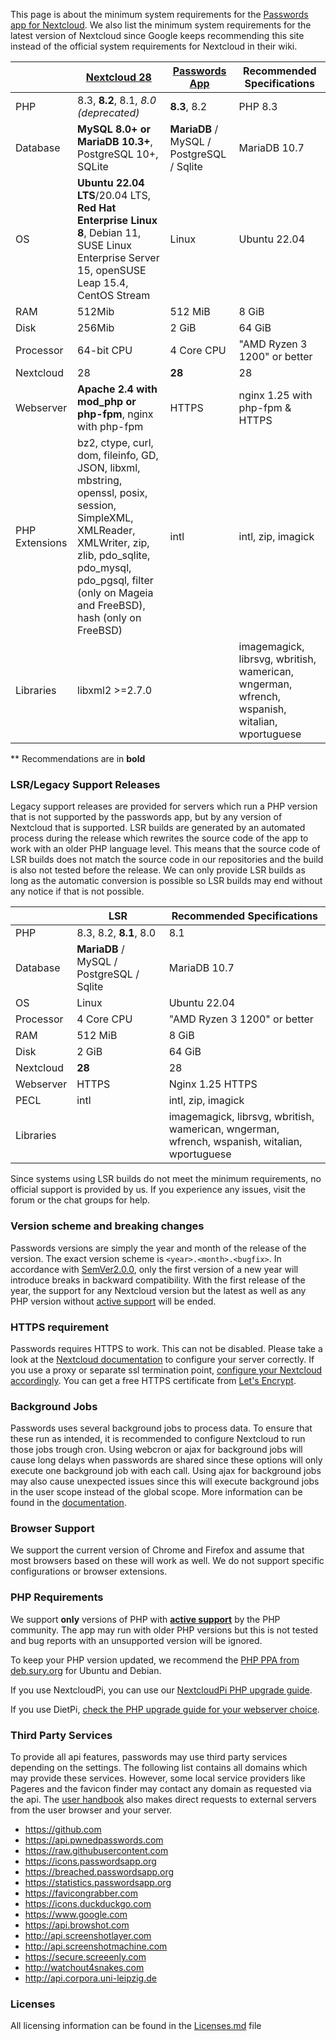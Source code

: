 This page is about the minimum system requirements for the [Passwords app for Nextcloud](https://apps.nextcloud.com/apps/passwords).
We also list the minimum system requirements for the latest version of Nextcloud since Google keeps recommending this site instead of the official system requirements for Nextcloud in their wiki.

|                | [Nextcloud 28](https://docs.nextcloud.com/server/latest/admin_manual/installation/system_requirements.html)                                                                                                                     | [Passwords App](https://passwordsapp.org) | Recommended Specifications                                                                    |
|----------------|---------------------------------------------------------------------------------------------------------------------------------------------------------------------------------------------------------------------------------|-------------------------------------------|-----------------------------------------------------------------------------------------------|
| PHP            | 8.3, **8.2**, 8.1, _8.0 (deprecated)_                                                                                                                                                                                           | **8.3**, 8.2                              | PHP 8.3                                                                                       |
| Database       | **MySQL 8.0+ or MariaDB 10.3+**, PostgreSQL 10+, SQLite                                                                                                                                                                         | **MariaDB** / MySQL / PostgreSQL / Sqlite | MariaDB 10.7                                                                                  |
| OS             | **Ubuntu 22.04 LTS**/20.04 LTS, **Red Hat Enterprise Linux 8**, Debian 11, SUSE Linux Enterprise Server 15, openSUSE Leap 15.4, CentOS Stream                                                                                   | Linux                                     | Ubuntu 22.04                                                                                  |
| RAM            | 512Mib                                                                                                                                                                                                                          | 512 MiB                                   | 8 GiB                                                                                         |
| Disk           | 256Mib                                                                                                                                                                                                                          | 2 GiB                                     | 64 GiB                                                                                        |
| Processor      | 64-bit CPU                                                                                                                                                                                                                      | 4 Core CPU                                | "AMD Ryzen 3 1200" or better                                                                  |
| Nextcloud      | 28                                                                                                                                                                                                                              | **28**                                    | 28                                                                                            |
| Webserver      | **Apache 2.4 with mod_php or php-fpm**, nginx with php-fpm                                                                                                                                                                      | HTTPS                                     | nginx 1.25 with php-fpm & HTTPS                                                               |
| PHP Extensions | bz2, ctype, curl, dom, fileinfo, GD, JSON, libxml, mbstring, openssl, posix, session, SimpleXML, XMLReader, XMLWriter, zip, zlib, pdo_sqlite, pdo_mysql, pdo_pgsql, filter (only on Mageia and FreeBSD), hash (only on FreeBSD) | intl                                      | intl, zip, imagick                                                                            |
| Libraries      | libxml2 >=2.7.0                                                                                                                                                                                                                 |                                           | imagemagick, librsvg, wbritish, wamerican, wngerman, wfrench, wspanish, witalian, wportuguese |

 ** Recommendations are in **bold**

### LSR/Legacy Support Releases
Legacy support releases are provided for servers which run a PHP version that is not supported by the passwords app, but by any version of Nextcloud that is supported.
LSR builds are generated by an automated process during the release which rewrites the source code of the app to work with an older PHP language level.
This means that the source code of LSR builds does not match the source code in our repositories and the build is also not tested before the release.
We can only provide LSR builds as long as the automatic conversion is possible so LSR builds may end without any notice if that is not possible.

|            | LSR                                       | Recommended Specifications                                                                    |
|------------|-------------------------------------------|-----------------------------------------------------------------------------------------------|
| PHP        | 8.3, 8.2, **8.1**, 8.0                    | 8.1                                                                                           |
| Database   | **MariaDB** / MySQL / PostgreSQL / Sqlite | MariaDB 10.7                                                                                  |
| OS         | Linux                                     | Ubuntu 22.04                                                                                  |
| Processor  | 4 Core CPU                                | "AMD Ryzen 3 1200" or better                                                                  |
| RAM        | 512 MiB                                   | 8 GiB                                                                                         |
| Disk       | 2 GiB                                     | 64 GiB                                                                                        |
| Nextcloud  | **28**                                    | 28                                                                                            |
| Webserver  | HTTPS                                     | Nginx 1.25 HTTPS                                                                              |
| PECL       | intl                                      | intl, zip, imagick                                                                            |
| Libraries  |                                           | imagemagick, librsvg, wbritish, wamerican, wngerman, wfrench, wspanish, witalian, wportuguese |

Since systems using LSR builds do not meet the minimum requirements, no official support is provided by us.
If you experience any issues, visit the forum or the chat groups for help.

### Version scheme and breaking changes
Passwords versions are simply the year and month of the release of the version.
The exact version scheme is `<year>.<month>.<bugfix>`.
In accordance with [SemVer2.0.0](https://semver.org/spec/v2.0.0.html), only the first version of a new year will introduce breaks in backward compatibility.
With the first release of the year, the support for any Nextcloud version but the latest as well as any PHP version without [active support](https://php.net/supported-versions.php) will be ended.

### HTTPS requirement
Passwords requires HTTPS to work. This can not be disabled.
Please take a look at the [Nextcloud documentation](https://docs.nextcloud.com/server/latest/admin_manual/installation/harden_server.html#use-https-label) to configure your server correctly.
If you use a proxy or separate ssl termination point, [configure your Nextcloud accordingly](https://docs.nextcloud.com/server/latest/admin_manual/configuration_server/reverse_proxy_configuration.html).
You can get a free HTTPS certificate from [Let's Encrypt](https://letsencrypt.org/getting-started/).

### Background Jobs
Passwords uses several background jobs to process data.
To ensure that these run as intended, it is recommended to configure Nextcloud to run those jobs trough cron.
Using webcron or ajax for background jobs will cause long delays when passwords are shared since these options will only execute one background job with each call.
Using ajax for background jobs may also cause unexpected issues since this will execute background jobs in the user scope instead of the global scope.
More information can be found in the [documentation](https://docs.nextcloud.com/server/latest/go.php?to=admin-background-jobs).

### Browser Support
We support the current version of Chrome and Firefox and assume that most browsers based on these will work as well.
We do not support specific configurations or browser extensions.

### PHP Requirements
We support **only** versions of PHP with **[active support](https://php.net/supported-versions.php)** by the PHP community.
The app may run with older PHP versions but this is not tested and bug reports with an unsupported version will be ignored.

To keep your PHP version updated, we recommend the [PHP PPA from deb.sury.org](https://deb.sury.org/#php-packages) for Ubuntu and Debian.

If you use NextcloudPi, you can use our [NextcloudPi PHP upgrade guide](./Index#nextcloudpi).

If you use DietPi, [check the PHP upgrade guide for your webserver choice](./Index#dietpi).


### Third Party Services
To provide all api features, passwords may use third party services depending on the settings.
The following list contains all domains which may provide these services.
However, some local service providers like Pageres and the favicon finder may contact any domain as requested via the api.
The [user handbook](./User-Handbook) also makes direct requests to external servers from the user browser and your server.

- https://github.com
- https://api.pwnedpasswords.com
- https://raw.githubusercontent.com
- https://icons.passwordsapp.org
- https://breached.passwordsapp.org
- https://statistics.passwordsapp.org
- https://favicongrabber.com
- https://icons.duckduckgo.com
- https://www.google.com
- https://api.browshot.com
- http://api.screenshotlayer.com
- http://api.screenshotmachine.com
- https://secure.screeenly.com
- http://watchout4snakes.com
- http://api.corpora.uni-leipzig.de

### Licenses
All licensing information can be found in the [Licenses.md](https://github.com/marius-wieschollek/passwords/blob/master/Licenses.md) file